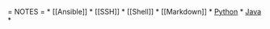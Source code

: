 = NOTES =
    * [[Ansible]]
    * [[SSH]] 
    * [[Shell]]
    * [[Markdown]] 
    * [Python](Python)
    * [Java](Java)
    * 

